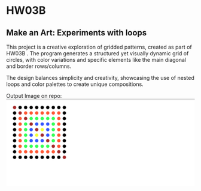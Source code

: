 # HW03B

## Make an Art: Experiments with loops

This project is a creative exploration of gridded patterns, created as part of HW03B . The program generates a structured yet visually dynamic grid of circles, with color variations and specific elements like the main diagonal and border rows/columns.

The design balances simplicity and creativity, showcasing the use of nested loops and color palettes to create unique compositions.


Output Image on repo:  
![image description](HW03B.png)


